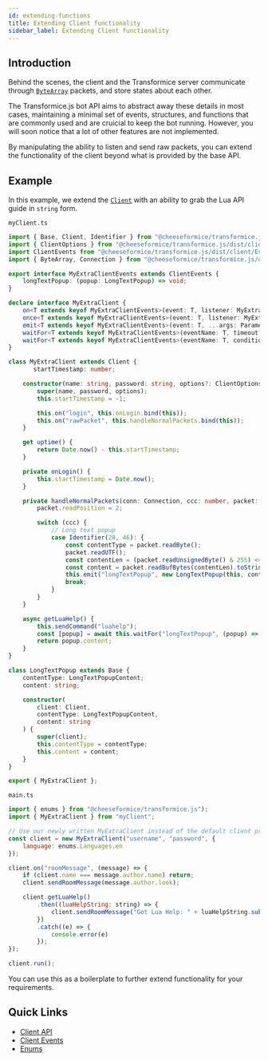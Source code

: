 ```yaml
---
id: extending-functions
title: Extending Client functionality
sidebar_label: Extending Client functionality
---
```


## Introduction

Behind the scenes, the client and the Transformice server communicate through [`ByteArray`](api/classes/ByteArray) packets, and store states about each other.

The Transformice.js bot API aims to abstract away these details in most cases, maintaining a minimal set of events, structures, and functions that are commonly used and are cruicial to keep the bot running. However, you will soon notice that a lot of other features are not implemented.

By manipulating the ability to listen and send raw packets, you can extend the functionality of the client beyond what is provided by the base API. 

## Example

In this example, we extend the [`Client`](api/classes/Client) with an ability to grab the Lua API guide in `string` form.

`myClient.ts`
```ts
import { Base, Client, Identifier } from "@cheeseformice/transformice.js";
import { ClientOptions } from "@cheeseformice/transformice.js/dist/client/Client";
import ClientEvents from "@cheeseformice/transformice.js/dist/client/Events";
import { ByteArray, Connection } from "@cheeseformice/transformice.js/dist/utils";

export interface MyExtraClientEvents extends ClientEvents {
    longTextPopup: (popup: LongTextPopup) => void;
}

declare interface MyExtraClient {
    on<T extends keyof MyExtraClientEvents>(event: T, listener: MyExtraClientEvents[T]): this;
    once<T extends keyof MyExtraClientEvents>(event: T, listener: MyExtraClientEvents[T]): this;
    emit<T extends keyof MyExtraClientEvents>(event: T, ...args: Parameters<MyExtraClientEvents[T]>): boolean;
    waitFor<T extends keyof MyExtraClientEvents>(eventName: T, timeout?: number, condition?: (...args: Parameters<MyExtraClientEvents[T]>) => boolean): Promise<Parameters<MyExtraClientEvents[T]>>;
    waitFor<T extends keyof MyExtraClientEvents>(eventName: T, condition?: (...args: Parameters<MyExtraClientEvents[T]>) => boolean, timeout?: number): Promise<Parameters<MyExtraClientEvents[T]>>;
}

class MyExtraClient extends Client {
       startTimestamp: number;

    constructor(name: string, password: string, options?: ClientOptions) {
        super(name, password, options);
        this.startTimestamp = -1;

        this.on("login", this.onLogin.bind(this));
        this.on("rawPacket", this.handleNormalPackets.bind(this));
    }

    get uptime() {
        return Date.now() - this.startTimestamp;
    }

    private onLogin() {
        this.startTimestamp = Date.now();
    }

    private handleNormalPackets(conn: Connection, ccc: number, packet: ByteArray) {
        packet.readPosition = 2;

        switch (ccc) {
            // Long text popup
            case Identifier(28, 46): {
                const contentType = packet.readByte();
                packet.readUTF();
                const contentLen = (packet.readUnsignedByte() & 255) << 16 | (packet.readUnsignedByte() & 255) << 8 | packet.readUnsignedByte() & 255;
                const content = packet.readBufBytes(contentLen).toString();
                this.emit("longTextPopup", new LongTextPopup(this, contentType, content));
                break;
            }
        }
    }

    async getLuaHelp() {
        this.sendCommand("luahelp");
        const [popup] = await this.waitFor("longTextPopup", (popup) => popup.contentType === 2, 5000);
        return popup.content;
    }
}

class LongTextPopup extends Base {
    contentType: LongTextPopupContent;
    content: string;

    constructor(
        client: Client,
        contentType: LongTextPopupContent,
        content: string
    ) {
        super(client);
        this.contentType = contentType;
        this.content = content;
    }
}

export { MyExtraClient };
```

`main.ts`
```js
import { enums } from "@cheeseformice/transformice.js");
import { MyExtraClient } from "myClient";

// Use our newly written MyExtraClient instead of the default client provided by Transformice.js
const client = new MyExtraClient("username", "password", {
	language: enums.Languages.en
});

client.on("roomMessage", (message) => {
	if (client.name === message.author.name) return;
	client.sendRoomMessage(message.author.look);

	client.getLuaHelp()
		.then((luaHelpString: string) => {
			client.sendRoomMessage("Got Lua Help: " + luaHelpString.substring(20));
		})
		.catch((e) => {
			console.error(e)
		});
});

client.run();
```

You can use this as a boilerplate to further extend functionality for your requirements. 

## Quick Links
- [Client API](api/classes/Client)
- [Client Events](api/interfaces/Internal.ClientEvents)
- [Enums](api/namespaces/enums)
